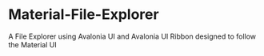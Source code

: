 # Material-File-Explorer
A File Explorer using Avalonia UI and Avalonia UI Ribbon designed to follow the Material UI
